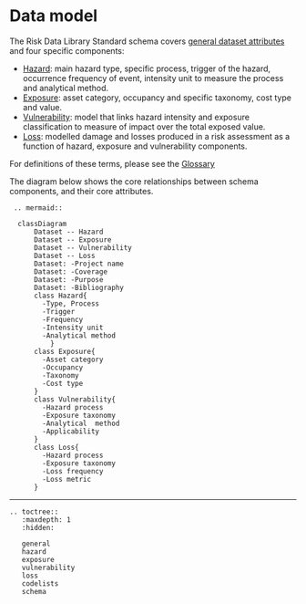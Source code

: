 # Data model

The Risk Data Library Standard schema covers [general dataset attributes](general) and four specific components:

- [Hazard](hazard): main hazard type, specific process, trigger of the hazard, occurrence frequency of event, intensity unit to measure the process and analytical method.
- [Exposure](exposure): asset category, occupancy and specific taxonomy, cost type and value.
- [Vulnerability](vulnerability): model that links hazard intensity and exposure classification to measure of impact over the total exposed value.
- [Loss](loss): modelled damage and losses produced in a risk assessment as a function of hazard, exposure and vulnerability components.

For definitions of these terms, please see the [Glossary](https://rdl-standard.readthedocs.io/en/docs.mat/glossary.html)

The diagram below shows the core relationships between schema components, and their core attributes.

```{eval-rst}
 .. mermaid::

  classDiagram
      Dataset -- Hazard
      Dataset -- Exposure
      Dataset -- Vulnerability
      Dataset -- Loss
      Dataset: -Project name
      Dataset: -Coverage
      Dataset: -Purpose
      Dataset: -Bibliography
      class Hazard{
        -Type, Process
        -Trigger
        -Frequency
        -Intensity unit
        -Analytical method
          }
      class Exposure{
        -Asset category
        -Occupancy
        -Taxonomy
        -Cost type
      }
      class Vulnerability{
        -Hazard process
        -Exposure taxonomy
        -Analytical  method 
        -Applicability
      }
      class Loss{
        -Hazard process
        -Exposure taxonomy
        -Loss frequency
        -Loss metric
      }          
```

______________________________________________________________________

```{eval-rst}
.. toctree::
   :maxdepth: 1
   :hidden:

   general
   hazard
   exposure
   vulnerability
   loss
   codelists
   schema

```
